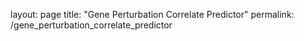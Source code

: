 layout: page
title: "Gene Perturbation Correlate Predictor"
permalink: /gene_perturbation_correlate_predictor

